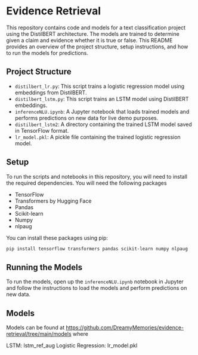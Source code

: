 # Evidence Retrieval

This repository contains code and models for a text classification project using the DistilBERT architecture. The models are trained to determine given a claim and evidence whether it is true or false. This README provides an overview of the project structure, setup instructions, and how to run the models for predictions.

## Project Structure

- `distilbert_lr.py`: This script trains a logistic regression model using embeddings from DistilBERT.
- `distilbert_lstm.py`: This script trains an LSTM model using DistilBERT embeddings.
- `inferenceNLU.ipynb`: A Jupyter notebook that loads trained models and performs predictions on new data for live demo purposes.
- `distilbert_lstm2`: A directory containing the trained LSTM model saved in TensorFlow format.
- `lr_model.pkl`: A pickle file containing the trained logistic regression model.

## Setup
To run the scripts and notebooks in this repository, you will need to install the required dependencies. You will need the following packages

- TensorFlow
- Transformers by Hugging Face
- Pandas
- Scikit-learn
- Numpy
- nlpaug

You can install these packages using pip:

```bash
pip install tensorflow transformers pandas scikit-learn numpy nlpaug
```

## Running the Models

To run the models, open up the `inferenceNLU.ipynb` notebook in Jupyter and follow the instructions to load the models and perform predictions on new data.

## Models

Models can be found at https://github.com/DreamyMemories/evidence-retrieval/tree/main/models where

LSTM: lstm_ref_aug
Logistic Regression: lr_model.pkl

